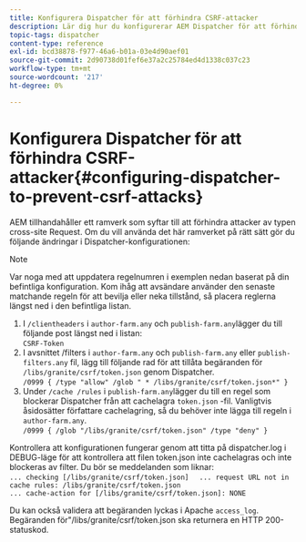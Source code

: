 ```yaml
---
title: Konfigurera Dispatcher för att förhindra CSRF-attacker
description: Lär dig hur du konfigurerar AEM Dispatcher för att förhindra attacker som leder till cross-site request-attacker.
topic-tags: dispatcher
content-type: reference
exl-id: bcd38878-f977-46a6-b01a-03e4d90aef01
source-git-commit: 2d90738d01fef6e37a2c25784ed4d1338c037c23
workflow-type: tm+mt
source-wordcount: '217'
ht-degree: 0%

---
```


# Konfigurera Dispatcher för att förhindra CSRF-attacker{#configuring-dispatcher-to-prevent-csrf-attacks}

AEM tillhandahåller ett ramverk som syftar till att förhindra attacker av typen cross-site Request. Om du vill använda det här ramverket på rätt sätt gör du följande ändringar i Dispatcher-konfigurationen:

>[!NOTE]
>
>Var noga med att uppdatera regelnumren i exemplen nedan baserat på din befintliga konfiguration. Kom ihåg att avsändare använder den senaste matchande regeln för att bevilja eller neka tillstånd, så placera reglerna längst ned i den befintliga listan.

1. I `/clientheaders` i `author-farm.any` och `publish-farm.any`lägger du till följande post längst ned i listan:\
   `CSRF-Token`
1. I avsnittet /filters i `author-farm.any` och `publish-farm.any` eller `publish-filters.any` fil, lägg till följande rad för att tillåta begäranden för `/libs/granite/csrf/token.json` genom Dispatcher.\
   `/0999 { /type "allow" /glob " * /libs/granite/csrf/token.json*" }`
1. Under `/cache /rules` i `publish-farm.any`lägger du till en regel som blockerar Dispatcher från att cachelagra `token.json` -fil. Vanligtvis åsidosätter författare cachelagring, så du behöver inte lägga till regeln i `author-farm.any`.\
   `/0999 { /glob "/libs/granite/csrf/token.json" /type "deny" }`

Kontrollera att konfigurationen fungerar genom att titta på dispatcher.log i DEBUG-läge för att kontrollera att filen token.json inte cachelagras och inte blockeras av filter. Du bör se meddelanden som liknar:\
`... checking [/libs/granite/csrf/token.json]  `
`... request URL not in cache rules: /libs/granite/csrf/token.json`\
`... cache-action for [/libs/granite/csrf/token.json]: NONE`

Du kan också validera att begäranden lyckas i Apache `access_log`. Begäranden för&quot;/libs/granite/csrf/token.json ska returnera en HTTP 200-statuskod.
